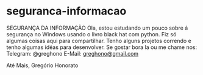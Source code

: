 # seguranca-informacao
SEGURANÇA DA INFORMAÇÃO
Ola, estou estudando um pouco sobre á segurança no Windows usando o livro black hat com python.
Fiz só algumas coisas aqui para compartilhar. Tenho alguns projetos correndo e tenho algumas idéas para desenvolver.
Se gostar bora la ou me chame nos:
Telegram: @greghono
E-Mail: greghono@gmail.com

Até Mais, Gregório Honorato
